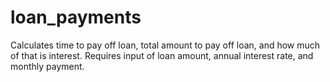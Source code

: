 # loan_payments
Calculates time to pay off loan, total amount to pay off loan, and how much of that is interest. Requires input of loan amount, annual interest rate, and monthly payment.
